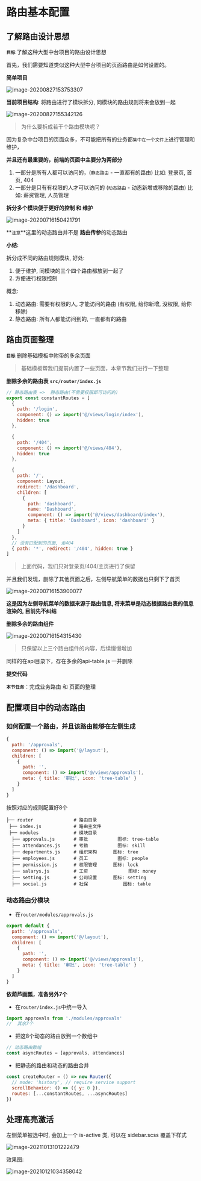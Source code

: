 # 路由基本配置

## 了解路由设计思想

**`目标`** 了解这种大型中台项目的路由设计思想

首先，我们需要知道类似这种大型中台项目的页面路由是如何设置的。

**简单项目**

![image-20200827153753307](assets/image-20200827153753307.png)

**当前项目结构**: 将路由进行了模块拆分, 同模块的路由规则将来会放到一起

![image-20200827155342126](assets/image-20200827155342126.png)

> 为什么要拆成若干个路由模块呢？ 

因为复杂中台项目的页面众多，不可能把所有的业务都`集中在一个文件上`进行管理和维护，

**并且还有最重要的，前端的页面中主要分为两部分**

1. 一部分是所有人都可以访问的，(`静态路由` - 一直都有的路由)  比如: 登录页, 首页, 404
2.  一部分是只有有权限的人才可以访问的 (`动态路由` - 动态新增或移除的路由)  比如: 薪资管理, 人员管理

**拆分多个模块便于更好的控制 和 维护**

![image-20200716150421791](assets/image-20200716150421791.png)

**`注意`**这里的动态路由并不是 **路由传参**的动态路由

**小结:** 

拆分成不同的路由规则模块,  好处: 

1. 便于维护, 同模块的三个四个路由都放到一起了  
2. 方便进行权限控制

概念: 

1. 动态路由: 需要有权限的人, 才能访问的路由 (有权限, 给你新增, 没权限, 给你移除)
2. 静态路由: 所有人都能访问到的, 一直都有的路由



## 路由页面整理

**`目标`** 删除基础模板中附带的多余页面

> 基础模板帮我们提前内置了一些页面，本章节我们进行一下整理

**删除多余的路由表**   **`src/router/index.js`**

```js
// 静态路由表 =>  静态路由(不需要权限即可访问的)
export const constantRoutes = [
  {
    path: '/login',
    component: () => import('@/views/login/index'),
    hidden: true
  },

  {
    path: '/404',
    component: () => import('@/views/404'),
    hidden: true
  },

  {
    path: '/',
    component: Layout,
    redirect: '/dashboard',
    children: [
      {
        path: 'dashboard',
        name: 'Dashboard',
        component: () => import('@/views/dashboard/index'),
        meta: { title: 'Dashboard', icon: 'dashboard' }
      }
    ]
  },
  // 没有匹配到的页面, 走404
  { path: '*', redirect: '/404', hidden: true }
]
```

> 上面代码，我们只对登录页/404/主页进行了保留

并且我们发现，删除了其他页面之后，左侧导航菜单的数据也只剩下了首页

![image-20200716153900077](assets/image-20200716153900077.png)

**这是因为左侧导航菜单的数据来源于路由信息, 将来菜单是动态根据路由表的信息渲染的, 目前先不纠结**

**删除多余的路由组件**

![image-20200716154315430](assets/image-20200716154315430.png)

> 只保留以上三个路由组件的内容，后续慢慢增加

同样的在api目录下，存在多余的api-table.js 一并删除

**提交代码**

**`本节任务`**：完成业务路由 和 页面的整理

## 配置项目中的动态路由

### 如何配置一个路由，并且该路由能够在左侧生成

```jsx
{
  path: '/approvals',
  component: () => import('@/layout'),
  children: [
    {
      path: '',
      component: () => import('@/views/approvals'),
      meta: { title: '审批', icon: 'tree-table' }
    }
  ]
}
```

按照对应的规则配置好8个

```
├── router               # 路由目录
 ├── index.js            # 路由主文件
 ├── modules             # 模块目录
  ├── approvals.js       # 审批  			图标: tree-table
  ├── attendances.js     # 考勤  			图标: skill
  ├── departments.js     # 组织架构 	 图标: tree
  ├── employees.js       # 员工 			图标: people
  ├── permission.js      # 权限管理		 图标: lock
  ├── salarys.js         # 工资				图标: money
  ├── setting.js         # 公司设置		 图标: setting
  ├── social.js          # 社保			  图标: table 
```

### 动态路由分模块

+ 在`router/modules/approvals.js`

```jsx
export default {
  path: '/approvals',
  component: () => import('@/layout'),
  children: [
    {
      path: '',
      component: () => import('@/views/approvals'),
      meta: { title: '审批', icon: 'tree-table' }
    }
  ]
}

```

**依葫芦画瓢，准备另外7个**

+ 在`router/index.js`中统一导入

```jsx
import approvals from './modules/approvals'
//  其余7个
```

+ 把这8个动态的路由放到一个数组中

```jsx
// 动态路由数组
const asyncRoutes = [approvals, attendances]
```

+ 把静态的路由和动态的路由合并

```jsx
const createRouter = () => new Router({
  // mode: 'history', // require service support
  scrollBehavior: () => ({ y: 0 }),
  routes: [...constantRoutes, ...asyncRoutes]
})
```



## 处理高亮激活 

左侧菜单被选中时, 会加上一个 is-active 类, 可以在 sidebar.scss 覆盖下样式

![image-20211013101222479](images/image-20211013101222479.png)

效果图:

![image-20210121034358042](assets/image-20210121034358042.png)